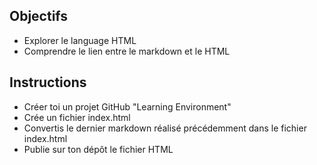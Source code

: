 ## Objectifs

- Explorer le language HTML
- Comprendre le lien entre le markdown et le HTML

## Instructions

- Créer toi un projet GitHub "Learning Environment"
- Crée un fichier index.html
- Convertis le dernier markdown réalisé précédemment dans le fichier index.html
- Publie sur ton dépôt le fichier HTML

